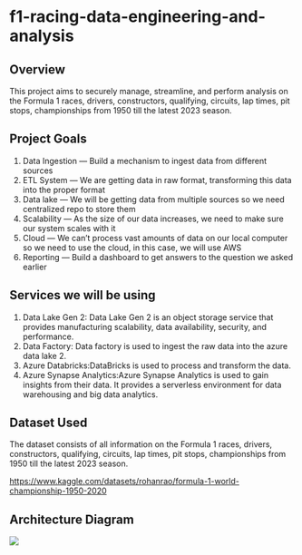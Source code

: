 # f1-racing-data-engineering-and-analysis
## Overview

This project aims to securely manage, streamline, and perform analysis on the Formula 1 races, drivers, constructors, qualifying, circuits, lap times, pit stops, championships from 1950 till the latest 2023 season.

## Project Goals
1. Data Ingestion — Build a mechanism to ingest data from different sources
2. ETL System — We are getting data in raw format, transforming this data into the proper format
3. Data lake — We will be getting data from multiple sources so we need centralized repo to store them
4. Scalability — As the size of our data increases, we need to make sure our system scales with it
5. Cloud — We can’t process vast amounts of data on our local computer so we need to use the cloud, in this case, we will use AWS
6. Reporting — Build a dashboard to get answers to the question we asked earlier

## Services we will be using
1. Data Lake Gen 2: Data Lake Gen 2 is an object storage service that provides manufacturing scalability, data availability, security, and performance.
2. Data Factory: Data factory is used to ingest the raw data into the azure data lake 2.
3. Azure Databricks:DataBricks is used to process and transform the data.
4. Azure Synapse Analytics:Azure Synapse Analytics is used to gain insights from their data. It provides a serverless environment for data warehousing and big data analytics.

## Dataset Used
The dataset consists of all information on the Formula 1 races, drivers, constructors, qualifying, circuits, lap times, pit stops, championships from 1950 till the latest 2023 season.

https://www.kaggle.com/datasets/rohanrao/formula-1-world-championship-1950-2020

## Architecture Diagram
<img src="[architecture.png](https://github.com/dhanushchalicheemala/f1-racing-data-engineering-and-analysis/blob/08c2015560b74ddf765242c12634f4cc6287a4a9/architecture.png)https://github.com/dhanushchalicheemala/f1-racing-data-engineering-and-analysis/blob/08c2015560b74ddf765242c12634f4cc6287a4a9/architecture.png">

